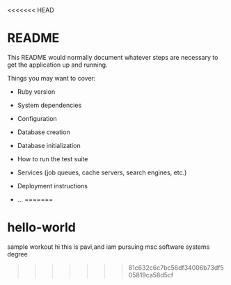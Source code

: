 <<<<<<< HEAD
# README

This README would normally document whatever steps are necessary to get the
application up and running.

Things you may want to cover:

* Ruby version

* System dependencies

* Configuration

* Database creation

* Database initialization

* How to run the test suite

* Services (job queues, cache servers, search engines, etc.)

* Deployment instructions

* ...
=======
# hello-world
sample workout
hi this is pavi,and iam pursuing msc software systems degree
>>>>>>> 81c632c6c7bc56df34006b73df505819ca58d5cf
